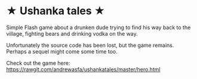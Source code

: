 # ★ Ushanka tales ★
Simple Flash game about a drunken dude trying to find his way back to the village, fighting bears and drinking vodka on the way.

Unfortunately the source code has been lost, but the game remains. Perhaps a sequel might come some time too.

Check out the game here:
https://rawgit.com/andrewasfa/ushankatales/master/hero.html
